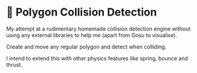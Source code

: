 # 📐 Polygon Collision Detection

My attempt at a rudimentary homemade collision detection engine without using any external libraries to help me (apart from Gosu to visualise).

Create and move any regular polygon and detect when colliding.

I intend to extend this with other physics features like spring, bounce and thrust.
